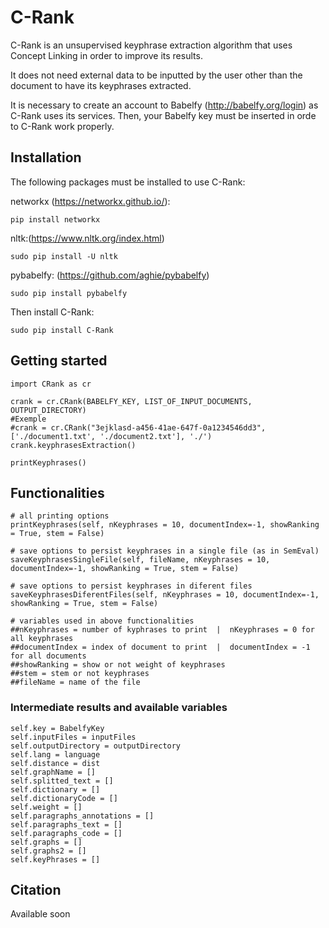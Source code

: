 # C-Rank

C-Rank is an unsupervised keyphrase extraction algorithm that uses Concept Linking in order to improve its results.

It does not need external data to be inputted by the user other than the document to have its keyphrases extracted.

It is necessary to create an account to Babelfy (http://babelfy.org/login) as C-Rank uses its services. Then, your Babelfy key must be inserted in orde to C-Rank work properly.

## Installation
The following packages must be installed to use C-Rank:

networkx (https://networkx.github.io/): 
```
pip install networkx
```

nltk:(https://www.nltk.org/index.html)
```
sudo pip install -U nltk
```

pybabelfy: (https://github.com/aghie/pybabelfy)
```
sudo pip install pybabelfy
```

Then install C-Rank:
```
sudo pip install C-Rank
```


## Getting started
```
import CRank as cr

crank = cr.CRank(BABELFY_KEY, LIST_OF_INPUT_DOCUMENTS, OUTPUT_DIRECTORY)
#Exemple
#crank = cr.CRank("3ejklasd-a456-41ae-647f-0a1234546dd3", ['./document1.txt', './document2.txt'], './')
crank.keyphrasesExtraction()

printKeyphrases()
```
## Functionalities
```
# all printing options 
printKeyphrases(self, nKeyphrases = 10, documentIndex=-1, showRanking = True, stem = False)

# save options to persist keyphrases in a single file (as in SemEval)
saveKeyphrasesSingleFile(self, fileName, nKeyphrases = 10, documentIndex=-1, showRanking = True, stem = False)

# save options to persist keyphrases in diferent files
saveKeyphrasesDiferentFiles(self, nKeyphrases = 10, documentIndex=-1, showRanking = True, stem = False)

# variables used in above functionalities
##nKeyphrases = number of kyphrases to print  |  nKeyphrases = 0 for all keyphrases
##documentIndex = index of document to print  |  documentIndex = -1 for all documents
##showRanking = show or not weight of keyphrases
##stem = stem or not keyphrases
##fileName = name of the file
```  
### Intermediate results and available variables
```
self.key = BabelfyKey
self.inputFiles = inputFiles
self.outputDirectory = outputDirectory
self.lang = language
self.distance = dist
self.graphName = []
self.splitted_text = []
self.dictionary = []
self.dictionaryCode = []
self.weight = []
self.paragraphs_annotations = []
self.paragraphs_text = []
self.paragraphs_code = []
self.graphs = []
self.graphs2 = []
self.keyPhrases = []
```
## Citation
Available soon

